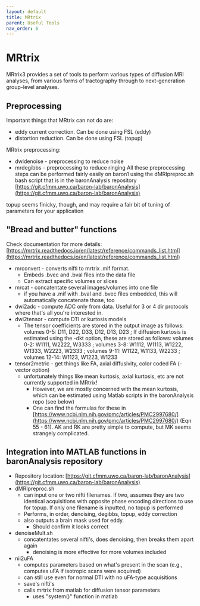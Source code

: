 ```yaml
---
layout: default
title: MRtrix
parent: Useful Tools
nav_order: 6
---
```

# MRtrix

MRtrix3 provides a set of tools to perform various types of diffusion MRI analyses, from various forms of tractography through to next-generation group-level analyses.

## Preprocessing

Important things that MRtrix can not do are:
- eddy current correction. Can be done using FSL (eddy)
- distortion reduction. Can be done using FSL (topup)

MRtrix preprocessing:
- dwidenoise - preprocessing to reduce noise 
- mrdegibbs - preprocessing to reduce ringing
All these preprocessing steps can be performed fairly easily on baron1 using the dMRIpreproc.sh bash script that is in the baronAnalysis repository [https://git.cfmm.uwo.ca/baron-lab/baronAnalysis](https://git.cfmm.uwo.ca/baron-lab/baronAnalysis)

topup seems finicky, though, and may require a fair bit of tuning of parameters for your application

## "Bread and butter" functions

Check documentation for more details: [https://mrtrix.readthedocs.io/en/latest/reference/commands_list.html](https://mrtrix.readthedocs.io/en/latest/reference/commands_list.html)
- mrconvert - converts nifti to mrtrix .mif format.
    - Embeds .bvec and .bval files into the data file
    - Can extract specific volumes or slices
- mrcat - concatentate several images/volumes into one file
    - if you have a .mif with .bval and .bvec files embedded, this will automatically concatenate those, too
- dwi2adc - compute ADC only from data. Useful for 3 or 4 dir protocols where that's all you're interested in.
- dwi2tensor - compute DTI or kurtosis models
    - The tensor coefficients are stored in the output image as follows: volumes 0-5: D11, D22, D33, D12, D13, D23 ; If diffusion kurtosis is estimated using the -dkt option, these are stored as follows: volumes 0-2: W1111, W2222, W3333 ; volumes 3-8: W1112, W1113, W1222, W1333, W2223, W2333 ; volumes 9-11: W1122, W1133, W2233 ; volumes 12-14: W1123, W1223, W1233
- tensor2metric - get things like FA, axial diffusivity, color coded FA (-vector option)
    - unfortunately things like mean kurtosis, axial kurtosis, etc are not currently supported in MRtrix!
        - However, we are mostly concerned with the mean kurtosis, which can be estimated using Matlab scripts in the baronAnalysis repo (see below)
        - One can find the formulas for these in [https://www.ncbi.nlm.nih.gov/pmc/articles/PMC2997680/](https://www.ncbi.nlm.nih.gov/pmc/articles/PMC2997680/) (Eqn 55 - 61). AK and RK are pretty simple to compute, but MK seems strangely complicated.

## Integration into MATLAB functions in baronAnalysis repository

- Repository location: [https://git.cfmm.uwo.ca/baron-lab/baronAnalysis](https://git.cfmm.uwo.ca/baron-lab/baronAnalysis)
- dMRIpreproc.sh
    - can input one or two nifti filenames. If two, assumes they are two identical acquisitions with opposite phase encoding directions to use for topup. If only one filename is inputted, no topup is performed
    - Performs, in order, denoising, degibbs, topup, eddy correction
    - also outputs a brain mask used for eddy. 
        - Should confirm it looks correct
- denoiseMult.sh
    - concatentates several nifti's, does denoising, then breaks them apart again
        - denoising is more effective for more volumes included
- nii2uFA
    - computes parameters based on what's present in the scan (e.g., computes uFA if isotropic scans were acquired)
    - can still use even for normal DTI with no uFA-type acquisitions
    - save's nifti's
    - calls mrtrix from matlab for diffusion tensor parameters
        - uses "system()" function in matlab